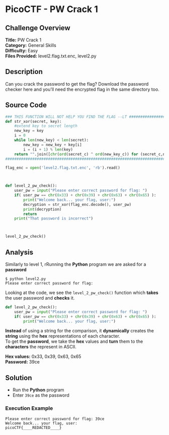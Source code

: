 # PicoCTF - PW Crack 1

## Challenge Overview
**Title:** PW Crack 1  
**Category:** General Skills  
**Difficulty:** Easy  
**Files Provided:** level2.flag.txt.enc, level2.py  

## Description
Can you crack the password to get the flag? Download the password checker here and you'll need the encrypted flag in the same directory too.

## Source Code
```python
### THIS FUNCTION WILL NOT HELP YOU FIND THE FLAG --LT ########################
def str_xor(secret, key):
    #extend key to secret length
    new_key = key
    i = 0
    while len(new_key) < len(secret):
        new_key = new_key + key[i]
        i = (i + 1) % len(key)        
    return "".join([chr(ord(secret_c) ^ ord(new_key_c)) for (secret_c,new_key_c) in zip(secret,new_key)])
###############################################################################

flag_enc = open('level2.flag.txt.enc', 'rb').read()



def level_2_pw_check():
    user_pw = input("Please enter correct password for flag: ")
    if( user_pw == chr(0x33) + chr(0x39) + chr(0x63) + chr(0x65) ):
        print("Welcome back... your flag, user:")
        decryption = str_xor(flag_enc.decode(), user_pw)
        print(decryption)
        return
    print("That password is incorrect")



level_2_pw_check()
```

## Analysis
Similarly to level 1, rRunning the **Python** program we are asked for a **password**
```
$ python level2.py
Please enter correct password for flag:
```

Looking at the code, we see the `level_2_pw_check()` function which **takes** the user password and **checks** it.
```python
def level_2_pw_check():
    user_pw = input("Please enter correct password for flag: ")
    if( user_pw == chr(0x33) + chr(0x39) + chr(0x63) + chr(0x65) ):
        print("Welcome back... your flag, user:")

```
**Instead** of using a string for the comparison, it **dynamically** creates the **string** using the **hex** representations of each character.  
To get the **password**, we take the **hex** values and **turn** them to the **characters** the represent in ASCII.  

**Hex values:** 0x33, 0x39, 0x63, 0x65  
**Password:** 39ce

## Solution
- Run the **Python** program
- Enter `39ce` as the password

### Execution Example
```
Please enter correct password for flag: 39ce
Welcome back... your flag, user:
picoCTF{____REDACTED____}
```